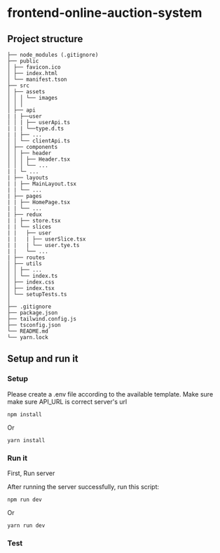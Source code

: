 # frontend-online-auction-system
## Project structure
```
├── node_modules (.gitignore)
├── public
│ ├── favicon.ico
│ ├── index.html
│ └── manifest.tson
├── src
│ ├── assets
│ │ │ └── images
│ │ │  
│ ├── api
| | ├──user
│ │ | ├── userApi.ts
| | | └──type.d.ts
| | ├── ...
│ │ └── clientApi.ts
│ ├── components
│ │ ├── header
│ │ │ ├── Header.tsx
│ │ │ └── ...
| | └─ ...
| ├── layouts
| | ├── MainLayout.tsx
| | └── ...
| ├── pages
| | ├── HomePage.tsx
| | └── ...
| ├── redux
| | ├── store.tsx
| | └── slices
| |   ├── user
| |   | ├── userSlice.tsx
| |   | └── user.tye.ts
| |   └── ...
| ├── routes
│ ├── utils
│ │ ├── ...
│ │ └── index.ts
│ ├── index.css
│ ├── index.tsx
│ └── setupTests.ts
│  
├── .gitignore
├── package.json
├── tailwind.config.js
├── tsconfig.json
└── README.md
└── yarn.lock
```
## Setup and run it
### Setup

Please create a .env file according to the available template.
Make sure make sure API_URL is correct server's url

```shell script
npm install
```
Or

```shell script
yarn install
```

### Run it

First, Run server 

After running the server successfully, run this script:

```shell script
npm run dev
```
Or

```shell script
yarn run dev
```

### Test